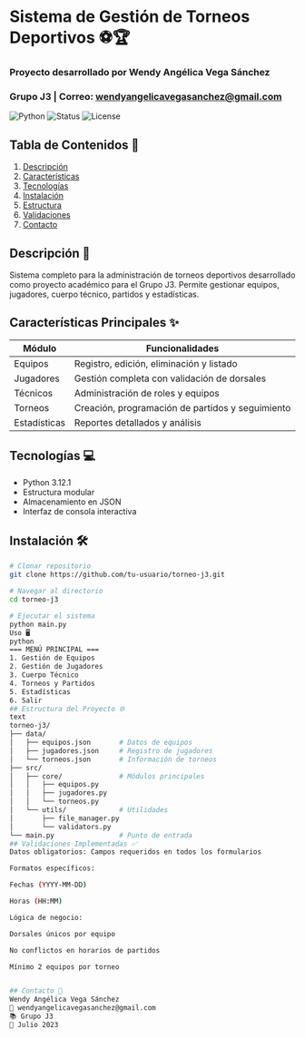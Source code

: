 # Sistema de Gestión de Torneos Deportivos ⚽🏆
### Proyecto desarrollado por Wendy Angélica Vega Sánchez  
### Grupo J3 | Correo: wendyangelicavegasanchez@gmail.com

![Python](https://img.shields.io/badge/Python-3.12+-blue.svg)
![Status](https://img.shields.io/badge/Estado-Activo-brightgreen.svg)
![License](https://img.shields.io/badge/Licencia-Academica-yellow.svg)

## Tabla de Contenidos 📑
1. [Descripción](#descripción-)
2. [Características](#características-principales-)
3. [Tecnologías](#tecnologías-)
4. [Instalación](#instalación-)
6. [Estructura](#estructura-del-proyecto-)
7. [Validaciones](#validaciones-implementadas-)
8. [Contacto](#contacto-)

## Descripción 📝
Sistema completo para la administración de torneos deportivos desarrollado como proyecto académico para el Grupo J3. Permite gestionar equipos, jugadores, cuerpo técnico, partidos y estadísticas.

## Características Principales ✨
| Módulo | Funcionalidades |
|--------|----------------|
| Equipos | Registro, edición, eliminación y listado |
| Jugadores | Gestión completa con validación de dorsales |
| Técnicos | Administración de roles y equipos |
| Torneos | Creación, programación de partidos y seguimiento |
| Estadísticas | Reportes detallados y análisis |

## Tecnologías 💻
- Python 3.12.1
- Estructura modular
- Almacenamiento en JSON
- Interfaz de consola interactiva

## Instalación 🛠️
```bash
# Clonar repositorio
git clone https://github.com/tu-usuario/torneo-j3.git

# Navegar al directorio
cd torneo-j3

# Ejecutar el sistema
python main.py
Uso 🖥️
python
=== MENÚ PRINCIPAL ===
1. Gestión de Equipos
2. Gestión de Jugadores
3. Cuerpo Técnico
4. Torneos y Partidos
5. Estadísticas
6. Salir
## Estructura del Proyecto 🌐
text
torneo-j3/
├── data/
│   ├── equipos.json       # Datos de equipos
│   ├── jugadores.json     # Registro de jugadores
│   └── torneos.json       # Información de torneos
├── src/
│   ├── core/              # Módulos principales
│   │   ├── equipos.py
│   │   ├── jugadores.py
│   │   └── torneos.py
│   └── utils/             # Utilidades
│       ├── file_manager.py
│       └── validators.py
└── main.py                # Punto de entrada
## Validaciones Implementadas ✅
Datos obligatorios: Campos requeridos en todos los formularios

Formatos específicos:

Fechas (YYYY-MM-DD)

Horas (HH:MM)

Lógica de negocio:

Dorsales únicos por equipo

No conflictos en horarios de partidos

Mínimo 2 equipos por torneo


## Contacto 📧
Wendy Angélica Vega Sánchez
📧 wendyangelicavegasanchez@gmail.com
📚 Grupo J3
📅 Julio 2023

